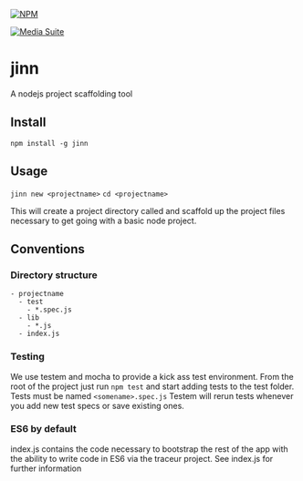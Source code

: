 [![NPM](https://nodei.co/npm/jinn.png?compact=true)](https://nodei.co/npm/jinn/)

[![Media Suite](http://mediasuite.co.nz/ms-badge.png)](http://mediasuite.co.nz)

jinn
====

A nodejs project scaffolding tool

## Install

`npm install -g jinn`

## Usage

`jinn new <projectname>`
`cd <projectname>`

This will create a project directory called <projectname> and scaffold up
the project files necessary to get going with a basic node project.

## Conventions

### Directory structure
```
- projectname
  - test
    - *.spec.js
  - lib
    - *.js
  - index.js
```
### Testing

We use testem and mocha to provide a kick ass test environment. From the root
of the project just run `npm test` and start adding tests to the test folder.
Tests must be named `<somename>.spec.js` Testem will rerun tests whenever you
add new test specs or save existing ones.

### ES6 by default

index.js contains the code necessary to bootstrap the rest of the app with
the ability to write code in ES6 via the traceur project. See index.js for
further information
